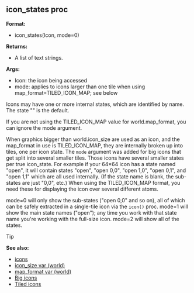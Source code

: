 ## icon_states proc

**Format:**
+   icon_states(Icon, mode=0)
<!-- -->
**Returns:**
+   A list of text strings.
<!-- -->
**Args:**
+   Icon: the icon being accessed
+   mode: applies to icons larger than one tile when using
    map_format=TILED_ICON_MAP; see below


Icons may have one or more internal states, which are
identified by name. The state "" is the default. 

If you are
not using the TILED_ICON_MAP value for world.map_format, you can ignore
the mode argument. 

When graphics bigger than world.icon_size
are used as an icon, and the map_format in use is TILED_ICON_MAP, they
are internally broken up into tiles, one per icon state. The `mode`
argument was added for big icons that get split into several smaller
tiles. Those icons have several smaller states per true icon_state. For
example if your 64×64 icon has a state named "open", it will contain
states "open", "open 0,0", "open 1,0", "open 0,1", and "open
1,1" which are all used internally. (If the state name is blank, the
sub-states are just "0,0", etc.) When using the TILED_ICON_MAP format,
you need these for displaying the icon over several different atoms.


mode=0 will only show the sub-states ("open 0,0" and so on),
all of which can be safely extracted in a single-tile icon via the
`icon()` proc. mode=1 will show the main state names ("open"); any
time you work with that state name you\'re working with the full-size
icon. mode=2 will show all of the states.

> [!TIP] 
> **See also:**
> +   [icons](/ref/DM/icon.md) 
> +   [icon_size var (world)](/ref/world/var/icon_size.md) 
> +   [map_format var (world)](/ref/world/var/map_format.md) 
> +   [Big icons](/ref/notes/big-icons.md) 
> +   [Tiled icons](/ref/notes/tiled-icons.md) <!-- -->